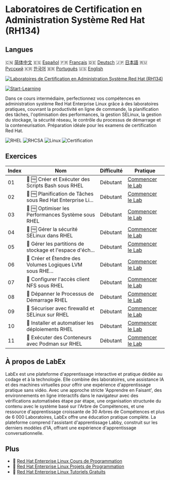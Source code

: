 # Laboratoires de Certification en Administration Système Red Hat (RH134)

## Langues

🇨🇳 [简体中文](README_zh.md) 🇪🇸 [Español](README_es.md) 🇫🇷 [Français](README_fr.md) 🇩🇪 [Deutsch](README_de.md) 🇯🇵 [日本語](README_ja.md) 🇷🇺 [Русский](README_ru.md) 🇰🇷 [한국어](README_ko.md) 🇧🇷 [Português](README_pt.md) 🇺🇸 [English](README.md) 

[![Laboratoires de Certification en Administration Système Red Hat (RH134)](https://cover-creator.labex.io/red-hat-system-administration-rh134-labs.png?lang=fr)](https://labex.io/fr/courses/red-hat-system-administration-rh134-labs)

[![Start-Learning](https://img.shields.io/badge/Start-Learning-whitesmoke?style=for-the-badge)](https://labex.io/fr/courses/red-hat-system-administration-rh134-labs)

Dans ce cours intermédiaire, perfectionnez vos compétences en administration système Red Hat Enterprise Linux grâce à des laboratoires pratiques, couvrant la productivité en ligne de commande, la planification des tâches, l'optimisation des performances, la gestion SELinux, la gestion du stockage, la sécurité réseau, le contrôle du processus de démarrage et la conteneurisation. Préparation idéale pour les examens de certification Red Hat.

![RHEL](https://img.shields.io/badge/RHEL-whitesmoke?style=for-the-badge&logo=rhel)
![RHCSA](https://img.shields.io/badge/RHCSA-whitesmoke?style=for-the-badge&logo=rhcsa)
![Linux](https://img.shields.io/badge/Linux-whitesmoke?style=for-the-badge&logo=linux)
![Certification](https://img.shields.io/badge/Certification-whitesmoke?style=for-the-badge&logo=certification)


## Exercices

|   Index | Nom                                                         | Difficulté   | Pratique                                                                                                                               |
|---------|-------------------------------------------------------------|--------------|----------------------------------------------------------------------------------------------------------------------------------------|
|      01 | 📖 🆓 Créer et Exécuter des Scripts Bash sous RHEL          | Débutant     | <a target='_blank' href='https://labex.io/fr/tutorials/rhel-create-and-execute-bash-scripts-in-rhel-588877'>Commencer le Lab</a>       |
|      02 | 📖 🆓 Planification de Tâches sous Red Hat Enterprise Li... | Débutant     | <a target='_blank' href='https://labex.io/fr/tutorials/rhel-schedule-tasks-in-red-hat-enterprise-linux-588897'>Commencer le Lab</a>    |
|      03 | 📖 🆓 Optimiser les Performances Système sous RHEL          | Débutant     | <a target='_blank' href='https://labex.io/fr/tutorials/rhel-tune-system-performance-in-rhel-588907'>Commencer le Lab</a>               |
|      04 | 📖 🆓 Gérer la sécurité SELinux dans RHEL                   | Débutant     | <a target='_blank' href='https://labex.io/fr/tutorials/rhel-manage-selinux-security-in-rhel-589233'>Commencer le Lab</a>               |
|      05 | 📖  Gérer les partitions de stockage et l'espace d'éch...   | Débutant     | <a target='_blank' href='https://labex.io/fr/tutorials/rhel-manage-rhel-storage-partitions-and-swap-space-589241'>Commencer le Lab</a> |
|      06 | 📖  Créer et Étendre des Volumes Logiques LVM sous RHE...   | Débutant     | <a target='_blank' href='https://labex.io/fr/tutorials/rhel-create-and-extend-lvm-logical-volumes-in-rhel-589245'>Commencer le Lab</a> |
|      07 | 📖  Configurer l'accès client NFS sous RHEL                 | Débutant     | <a target='_blank' href='https://labex.io/fr/tutorials/rhel-configure-nfs-client-access-in-rhel-589252'>Commencer le Lab</a>           |
|      08 | 📖  Dépanner le Processus de Démarrage RHEL                 | Débutant     | <a target='_blank' href='https://labex.io/fr/tutorials/rhel-troubleshoot-the-rhel-boot-process-589253'>Commencer le Lab</a>            |
|      09 | 📖  Sécuriser avec firewalld et SELinux sur RHEL            | Débutant     | <a target='_blank' href='https://labex.io/fr/tutorials/rhel-secure-with-firewalld-and-selinux-in-rhel-589259'>Commencer le Lab</a>     |
|      10 | 📖  Installer et automatiser les déploiements RHEL          | Débutant     | <a target='_blank' href='https://labex.io/fr/tutorials/rhel-install-and-automate-rhel-deployments-589257'>Commencer le Lab</a>         |
|      11 | 📖  Exécuter des Conteneurs avec Podman sur RHEL            | Débutant     | <a target='_blank' href='https://labex.io/fr/tutorials/rhel-run-containers-with-podman-on-rhel-589256'>Commencer le Lab</a>            |

## À propos de LabEx

LabEx est une plateforme d'apprentissage interactive et pratique dédiée au codage et à la technologie. Elle combine des laboratoires, une assistance IA et des machines virtuelles pour offrir une expérience d'apprentissage pratique sans vidéo. Avec une approche stricte 'Apprendre en Faisant', des environnements en ligne interactifs dans le navigateur avec des vérifications automatisées étape par étape, une organisation structurée du contenu avec le système basé sur l'Arbre de Compétences, et une ressource d'apprentissage croissante de 30 Arbres de Compétences et plus de 6 000 Laboratoires, LabEx offre une éducation pratique complète. La plateforme comprend l'assistant d'apprentissage Labby, construit sur les derniers modèles d'IA, offrant une expérience d'apprentissage conversationnelle.

## Plus

- 🔗 [Red Hat Enterprise Linux Cours de Programmation](https://github.com/labex-labs/awesome-programming-courses)
- 🔗 [Red Hat Enterprise Linux Projets de Programmation](https://github.com/labex-labs/awesome-programming-projects)
- 🔗 [Red Hat Enterprise Linux Tutoriels Gratuits](https://github.com/labex-labs/rhel-free-tutorials)

